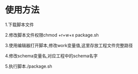 # 使用方法

1.下载脚本文件

2.修改脚本文件权限chmod +r+w+x package.sh

3.使用编辑器打开脚本,修改work变量值,这里存放工程文件完整路径

4.修改schema变量名,对应工程中的schema名字

5.执行脚本./package.sh
